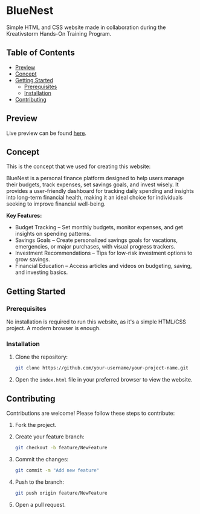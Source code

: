 # BlueNest

Simple HTML and CSS website made in collaboration during the Kreativstorm Hands-On Training Program.

## Table of Contents

- [Preview](#preview)
- [Concept](#concept)
- [Getting Started](#getting-started)
  - [Prerequisites](#prerequisites)
  - [Installation](#installation)
- [Contributing](#contributing)

## Preview

Live preview can be found [here](https://andrejcode.github.io/blue-nest).

## Concept

This is the concept that we used for creating this website:

BlueNest is a personal finance platform designed to help users manage their budgets, track expenses, set savings goals, and invest wisely. It provides a user-friendly dashboard for tracking daily spending and insights into long-term financial health, making it an ideal choice for individuals seeking to improve financial well-being.

**Key Features:**
- Budget Tracking – Set monthly budgets, monitor expenses, and get insights on spending patterns.
- Savings Goals – Create personalized savings goals for vacations, emergencies, or major purchases, with visual progress trackers.
- Investment Recommendations – Tips for low-risk investment options to grow savings.
- Financial Education – Access articles and videos on budgeting, saving, and investing basics.

## Getting Started

### Prerequisites

No installation is required to run this website, as it's a simple HTML/CSS project. A modern browser is enough.

### Installation

1. Clone the repository:
    ```bash
    git clone https://github.com/your-username/your-project-name.git
    ```

2. Open the `index.html` file in your preferred browser to view the website.

## Contributing

Contributions are welcome! Please follow these steps to contribute:

1. Fork the project.

2. Create your feature branch:
    ```bash
    git checkout -b feature/NewFeature
    ```

3. Commit the changes:
    ```bash
    git commit -m "Add new feature"
    ```

4. Push to the branch:
    ```bash
    git push origin feature/NewFeature
    ```

5. Open a pull request.
